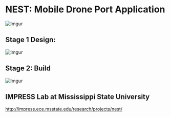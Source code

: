 # NEST: Mobile Drone Port Application
![Imgur](https://i.imgur.com/wk2ynOg.jpg)
## Stage 1 Design:
![Imgur](https://i.imgur.com/l1jvM1J.jpg)
## Stage 2: Build
![Imgur](https://i.imgur.com/tgX5rmz.png)

## IMPRESS Lab at Mississippi State University
http://impress.ece.msstate.edu/research/projects/nest/
